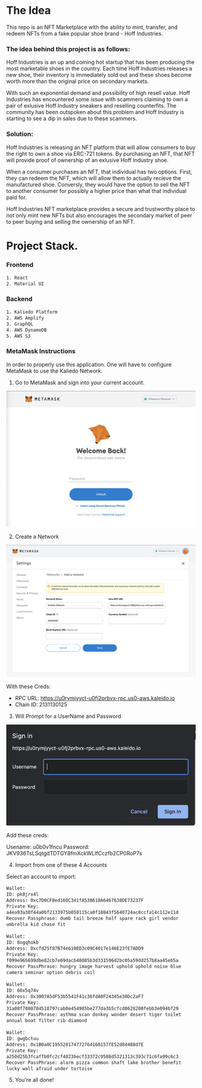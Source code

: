 # The Idea

This repo is an NFT Marketplace with the ability to mint, transfer, and redeem NFTs from a fake popular shoe brand - Hoff Industries.

### The idea behind this project is as follows:

Hoff Industries is an up and coming hot startup that has been producing the most marketable shoes in the country. Each time Hoff Industries releases a new shoe, their inventory is immediately sold out and these shoes become worth more than the original price on secondary markets.

With such an exponential demand and possibility of high resell value. Hoff Industries has encountered some issue with scammers claiming to own a pair of exlusive Hoff Industry sneakers and reselling counterfits. The community has been outspoken about this problem and Hoff Industry is starting to see a dip in sales due to these scammers.

### Solution:

Hoff Industries is releasing an NFT platform that will allow consumers to buy the right to own a shoe via ERC-721 tokens. By purchasing an NFT, that NFT will provide proof of ownership of an exlusive Hoff Industry shoe.

When a consumer purchases an NFT, that individual has two options. First, they can redeem the NFT, which will allow them to actually recieve the manufactured shoe. Conversly, they would have the option to sell the NFT to another consumer for possibly a higher price than what that individual paid for.

Hoff Industries NFT marketplace provides a secure and trustworthy place to not only mint new NFTs but also encourages the secondary market of peer to peer buying and selling the ownership of an NFT.

# Project Stack.

### Frontend

    1. React
    2. Material UI

### Backend

    1. Kaliedo Platform
    2. AWS Amplify
    3. GraphQL
    4. AWS DynamoDB
    5. AWS S3

### MetaMask Instructions

In order to properly use this application. One will have to configure MetaMask to use the Kaliedo Network.

1. Go to MetaMask and sign into your current account.

![step 1](./MetaMaskInstructionImgs/step1.jpg)

2. Create a Network

![step 2](./MetaMaskInstructionImgs/step2.jpg)

With these Creds:

- RPC URL: https://u0rymjyyct-u0fj2prbvx-rpc.us0-aws.kaleido.io
- Chain ID: 2131130125

3. Will Prompt for a UserName and Password

![step 3](./MetaMaskInstructionImgs/step3.jpg)

Add these creds:

Usename: u0b0v1fncu
Password: JKV936TsLSqtgdTDTGY8fmXckWLIfCczfb2CP0RoP7s

4. Import from one of these 4 Accounts

Select an account to import:

    Wallet:
    ID: pk8jrx4l
    Address: 0xc7D0CF8ed168C341fA538618A6467638DE73237F
    Private Key: a4ea93a30f44a0bf2133975b050115ca0f18843f5640724ac8ccfa14c112e11d
    Recover Passphrase: dumb tail breeze half spare rack girl vendor umbrella kid chase fit

    Wallet:
    ID: 8ogqhokb
    Address: 0xcfd25f87B74e610ED3c09C4017e146E23fE7ADD9
    Private Key: f099e965699dbe82cb7e69dacb48085b3d331596d2bc05a59dd257b8aa45eb5a
    Recover PassPhrase: hungry image harvest uphold uphold noise blue camera seminar option debris coil

    Wallet:
    ID: 60x5q74v
    Address: 0x3007A5dF53b5541F41c36fdA0F24345e30Dc2aF7
    Private Key: 31a08f7800784518797cab0e454985be277da3b5cfcd8628200febb3e094bf29
    Recover PassPhrase: asthma scan donkey wonder desert tiger toilet annual boat filter rib diamond

    Wallet:
    ID: gwgbctuu
    Address: 0x1B0a0C195528174772764160157fE52d84488d7E
    Private Key: a250d25b3fcaffb0fc2cf4823becf33372c9508d5321313c393c71c6fa99c6c3
    Recover PassPhrase: alarm pizza common shaft lake brother benefit lucky wall afraid under tortoise

5. You're all done!
